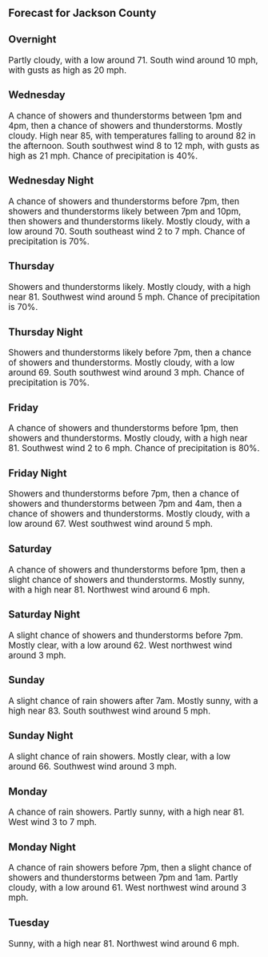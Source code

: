 <div>
   <h2>Forecast for Jackson County</h2>
   <p>
      <div style="font-size:120%">
         <h3>Overnight</h3>Partly cloudy, with a low around 71. South wind around 10 mph, with gusts as high as 20 mph.<br></div>
   </p>
   <p>
      <div style="font-size:120%">
         <h3>Wednesday</h3>A chance of showers and thunderstorms between 1pm and 4pm, then a chance of showers and thunderstorms. Mostly cloudy. High
         near 85, with temperatures falling to around 82 in the afternoon. South southwest wind 8 to 12 mph, with gusts as high as
         21 mph. Chance of precipitation is 40%.<br></div>
   </p>
   <p>
      <div style="font-size:120%">
         <h3>Wednesday Night</h3>A chance of showers and thunderstorms before 7pm, then showers and thunderstorms likely between 7pm and 10pm, then showers
         and thunderstorms likely. Mostly cloudy, with a low around 70. South southeast wind 2 to 7 mph. Chance of precipitation is
         70%.<br></div>
   </p>
   <p>
      <div style="font-size:120%">
         <h3>Thursday</h3>Showers and thunderstorms likely. Mostly cloudy, with a high near 81. Southwest wind around 5 mph. Chance of precipitation
         is 70%.<br></div>
   </p>
   <p>
      <div style="font-size:120%">
         <h3>Thursday Night</h3>Showers and thunderstorms likely before 7pm, then a chance of showers and thunderstorms. Mostly cloudy, with a low around
         69. South southwest wind around 3 mph. Chance of precipitation is 70%.<br></div>
   </p>
   <p>
      <div style="font-size:120%">
         <h3>Friday</h3>A chance of showers and thunderstorms before 1pm, then showers and thunderstorms. Mostly cloudy, with a high near 81. Southwest
         wind 2 to 6 mph. Chance of precipitation is 80%.<br></div>
   </p>
   <p>
      <div style="font-size:120%">
         <h3>Friday Night</h3>Showers and thunderstorms before 7pm, then a chance of showers and thunderstorms between 7pm and 4am, then a chance of showers
         and thunderstorms. Mostly cloudy, with a low around 67. West southwest wind around 5 mph.<br></div>
   </p>
   <p>
      <div style="font-size:120%">
         <h3>Saturday</h3>A chance of showers and thunderstorms before 1pm, then a slight chance of showers and thunderstorms. Mostly sunny, with a
         high near 81. Northwest wind around 6 mph.<br></div>
   </p>
   <p>
      <div style="font-size:120%">
         <h3>Saturday Night</h3>A slight chance of showers and thunderstorms before 7pm. Mostly clear, with a low around 62. West northwest wind around 3
         mph.<br></div>
   </p>
   <p>
      <div style="font-size:120%">
         <h3>Sunday</h3>A slight chance of rain showers after 7am. Mostly sunny, with a high near 83. South southwest wind around 5 mph.<br></div>
   </p>
   <p>
      <div style="font-size:120%">
         <h3>Sunday Night</h3>A slight chance of rain showers. Mostly clear, with a low around 66. Southwest wind around 3 mph.<br></div>
   </p>
   <p>
      <div style="font-size:120%">
         <h3>Monday</h3>A chance of rain showers. Partly sunny, with a high near 81. West wind 3 to 7 mph.<br></div>
   </p>
   <p>
      <div style="font-size:120%">
         <h3>Monday Night</h3>A chance of rain showers before 7pm, then a slight chance of showers and thunderstorms between 7pm and 1am. Partly cloudy,
         with a low around 61. West northwest wind around 3 mph.<br></div>
   </p>
   <p>
      <div style="font-size:120%">
         <h3>Tuesday</h3>Sunny, with a high near 81. Northwest wind around 6 mph.<br></div>
   </p>
</div>